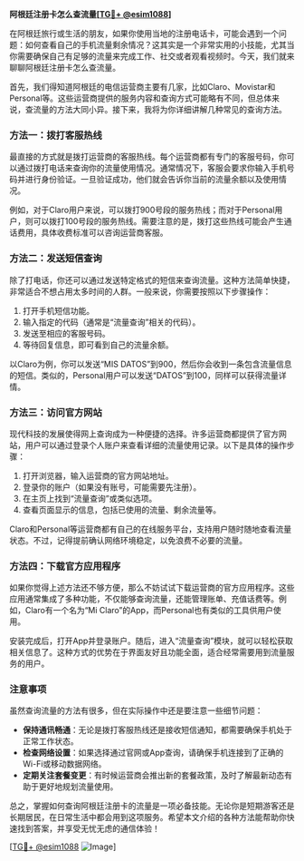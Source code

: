 **阿根廷注册卡怎么查流量[[TG💪+ @esim1088](https://t.me/s/esim1088)]**

在阿根廷旅行或生活的朋友，如果你使用当地的注册电话卡，可能会遇到一个问题：如何查看自己的手机流量剩余情况？这其实是一个非常实用的小技能，尤其当你需要确保自己有足够的流量来完成工作、社交或者观看视频时。今天，我们就来聊聊阿根廷注册卡怎么查流量。

首先，我们得知道阿根廷的电信运营商主要有几家，比如Claro、Movistar和Personal等。这些运营商提供的服务内容和查询方式可能略有不同，但总体来说，查流量的方法大同小异。接下来，我将为你详细讲解几种常见的查询方法。

### 方法一：拨打客服热线

最直接的方式就是拨打运营商的客服热线。每个运营商都有专门的客服号码，你可以通过拨打电话来查询你的流量使用情况。通常情况下，客服会要求你输入手机号码并进行身份验证。一旦验证成功，他们就会告诉你当前的流量余额以及使用情况。

例如，对于Claro用户来说，可以拨打900号段的服务热线；而对于Personal用户，则可以拨打100号段的服务热线。需要注意的是，拨打这些热线可能会产生通话费用，具体收费标准可以咨询运营商客服。

### 方法二：发送短信查询

除了打电话，你还可以通过发送特定格式的短信来查询流量。这种方法简单快捷，非常适合不想占用太多时间的人群。一般来说，你需要按照以下步骤操作：

1. 打开手机短信功能。
2. 输入指定的代码（通常是“流量查询”相关的代码）。
3. 发送至相应的客服号码。
4. 等待回复信息，即可看到自己的流量余额。

以Claro为例，你可以发送“MIS DATOS”到900，然后你会收到一条包含流量信息的短信。类似的，Personal用户可以发送“DATOS”到100，同样可以获得流量详情。

### 方法三：访问官方网站

现代科技的发展使得网上查询成为一种便捷的选择。许多运营商都提供了官方网站，用户可以通过登录个人账户来查看详细的流量使用记录。以下是具体的操作步骤：

1. 打开浏览器，输入运营商的官方网站地址。
2. 登录你的账户（如果没有账号，可能需要先注册）。
3. 在主页上找到“流量查询”或类似选项。
4. 查看页面显示的信息，包括已使用的流量、剩余流量等。

Claro和Personal等运营商都有自己的在线服务平台，支持用户随时随地查看流量状态。不过，记得提前确认网络环境稳定，以免浪费不必要的流量。

### 方法四：下载官方应用程序

如果你觉得上述方法还不够方便，那么不妨试试下载运营商的官方应用程序。这些应用通常集成了多种功能，不仅能够查询流量，还能管理账单、充值话费等。例如，Claro有一个名为“Mi Claro”的App，而Personal也有类似的工具供用户使用。

安装完成后，打开App并登录账户。随后，进入“流量查询”模块，就可以轻松获取相关信息了。这种方式的优势在于界面友好且功能全面，适合经常需要用到流量服务的用户。

### 注意事项

虽然查询流量的方法有很多，但在实际操作中还是要注意一些细节问题：

- **保持通讯畅通**：无论是拨打客服热线还是接收短信通知，都需要确保手机处于正常工作状态。
- **检查网络设置**：如果选择通过官网或App查询，请确保手机连接到了正确的Wi-Fi或移动数据网络。
- **定期关注套餐变更**：有时候运营商会推出新的套餐政策，及时了解最新动态有助于更好地规划流量使用。

总之，掌握如何查询阿根廷注册卡的流量是一项必备技能。无论你是短期游客还是长期居民，在日常生活中都会用到这项服务。希望本文介绍的各种方法能帮助你快速找到答案，并享受无忧无虑的通信体验！

[[TG💪+ @esim1088](https://t.me/s/esim1088) ![Image](https://i.postimg.cc/4NQfJmqS/Snipaste-2025-05-13-00-14-12.png)]